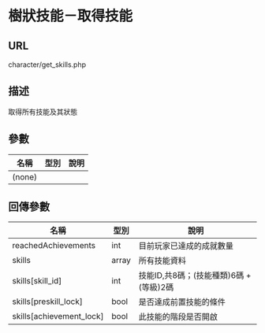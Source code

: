 # 樹狀技能－取得技能

## URL

character\/get\_skills.php

## 描述

取得所有技能及其狀態

## 參數

| 名稱 | 型別 | 說明 |
| --- | --- | --- |
| \(none\) |  |  |

## 回傳參數

| 名稱 | 型別 | 說明 |
| --- | --- | --- |
|reachedAchievements|int|目前玩家已達成的成就數量|
| skills | array | 所有技能資料 |
|skills[skill_id]|int|技能ID,共8碼；(技能種類)6碼 + (等級)2碼|
|skills[preskill_lock]|bool|是否達成前置技能的條件|
|skills[achievement_lock]|bool|此技能的階段是否開啟|


